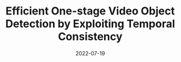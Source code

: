 ---
title: 'Efficient One-stage Video Object Detection by Exploiting Temporal Consistency'
external_link: project/osvod/osvod.html

date: "2022-07-19"

summary: "***Guanxiong Sun***, 
[Yang Hua](https://scholar.google.com/citations?user=N0tFi8MAAAAJ&hl=en), 
[Guosheng Hu](https://www.linkedin.com/in/guosheng-hu-6801b333), 
[Neil Robertson](https://www.linkedin.com/in/nmrobertson)<br> 
In *ECCV*, 2022<br>
*We present a simple yet effecitve framework to address the computational bottlenecks when adapting SOTA video object detection methods to modern one-stage detectors.*"
tags:
- Video Object Detection

links:
- icon: file-pdf
  icon_pack: fas
  name: Paper
  # url: https://ojs.aaai.org/index.php/AAAI/article/view/16365
- icon: file-powerpoint
  icon_pack: fas
  name: Slides
  url: https://docs.google.com/presentation/d/e/2PACX-1vRFKveZAUvAawzc985TUERJCuLpxC7GdHec5ZSHt9Tz2kNXdEMJqHzPpJVQ622Kuw/pub?start=false&loop=false&delayms=3000
url_code: ""
url_slides: ""
url_video: ""
---